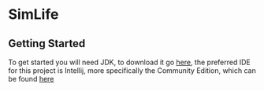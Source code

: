 # SimLife

## Getting Started

To get started you will need JDK, to download it go [here]([https://www.genome.gov/](https://www.oracle.com/java/technologies/downloads/#jdk20-windows)), the preferred IDE for this project is Intellij, more specifically the Community Edition, which can be found [here](https://www.jetbrains.com/idea/download/?section=windows)

